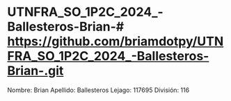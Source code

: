 # UTNFRA_SO_1P2C_2024_-Ballesteros-Brian-# https://github.com/briamdotpy/UTNFRA_SO_1P2C_2024_-Ballesteros-Brian-.git
Nombre: Brian
Apellido: Ballesteros
Lejago: 117695
División: 116

